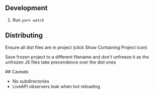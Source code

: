 ## Development

1. Run `yarn watch`

## Distributing

Ensure all dist files are in project (click Show Containing Project icon)

Save frozen project to a different filename and don't unfreeze it as the unfrozen JS files take precendence over the dist ones

## Caveats

- No subdirectories
- LiveAPI observers leak when hot reloading
